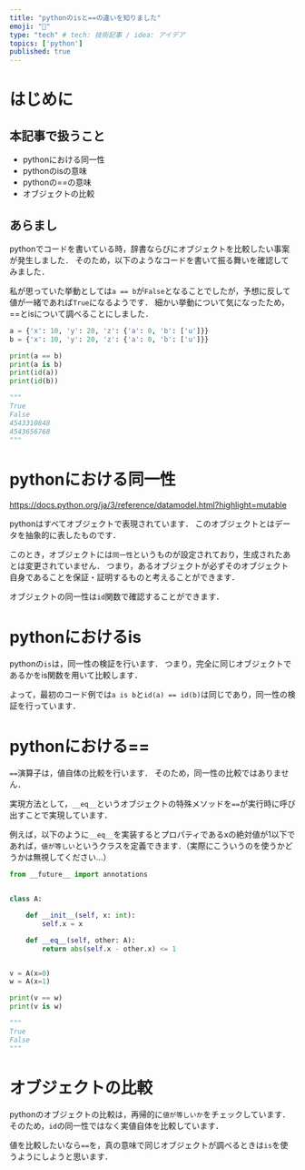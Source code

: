 ```yaml
---
title: "pythonのisと==の違いを知りました"
emoji: "📌"
type: "tech" # tech: 技術記事 / idea: アイデア
topics: ['python']
published: true
---
```


# はじめに

## 本記事で扱うこと

- pythonにおける同一性
- pythonのisの意味
- pythonの==の意味
- オブジェクトの比較

## あらまし

pythonでコードを書いている時，辞書ならびにオブジェクトを比較したい事案が発生しました．
そのため，以下のようなコードを書いて振る舞いを確認してみました．

私が思っていた挙動としては`a == b`が`False`となることでしたが，予想に反して値が一緒であれば`True`になるようです．
細かい挙動について気になったため，==とisについて調べることにしました．

```python
a = {'x': 10, 'y': 20, 'z': {'a': 0, 'b': ['u']}}
b = {'x': 10, 'y': 20, 'z': {'a': 0, 'b': ['u']}}

print(a == b)
print(a is b)
print(id(a))
print(id(b))

"""
True
False
4543310848
4543656768
"""
```

# pythonにおける同一性

https://docs.python.org/ja/3/reference/datamodel.html?highlight=mutable

pythonはすべてオブジェクトで表現されています．
このオブジェクトとはデータを抽象的に表したものです．

このとき，オブジェクトには`同一性`というものが設定されており，生成されたあとは変更されていません．
つまり，あるオブジェクトが必ずそのオブジェクト自身であることを保証・証明するものと考えることができます．

オブジェクトの同一性は`id`関数で確認することができます．

# pythonにおけるis

pythonの`is`は，同一性の検証を行います．
つまり，完全に同じオブジェクトであるかをis関数を用いて比較します．

よって，最初のコード例では`a is b`と`id(a) == id(b)`は同じであり，同一性の検証を行っています．

# pythonにおける==

`==`演算子は，値自体の比較を行います．
そのため，同一性の比較ではありません．

実現方法として，`__eq__`というオブジェクトの特殊メソッドを`==`が実行時に呼び出すことで実現しています．

例えば，以下のように`__eq__`を実装するとプロパティであるxの絶対値が1以下であれば，`値が等しい`というクラスを定義できます．（実際にこういうのを使うかどうかは無視してください...）

```python
from __future__ import annotations


class A:

    def __init__(self, x: int):
        self.x = x

    def __eq__(self, other: A):
        return abs(self.x - other.x) <= 1


v = A(x=0)
w = A(x=1)

print(v == w)
print(v is w)

"""
True
False
"""
```

# オブジェクトの比較

pythonのオブジェクトの比較は，再帰的に`値が等しいか`をチェックしています．
そのため，`id`の同一性ではなく実値自体を比較しています．

値を比較したいなら`==`を，真の意味で同じオブジェクトが調べるときは`is`を使うようにしようと思います．

